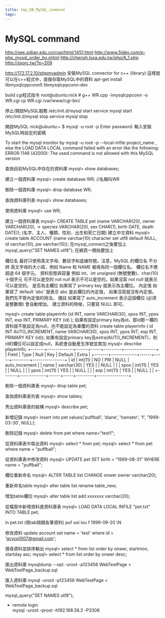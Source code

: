 ```yaml
---
title: tmp_DB_MySQL_command
tags:
---
```

MySQL command
===

http://see.xidian.edu.cn/cpp/html/1451.html
http://www.5idev.com/p-php_mysql_order_by.shtml
http://chensh.loxa.edu.tw/php/A_1.php
http://ssorc.tw/?p=209

http://172.17.2.10/phpmyadmin
安裝MySQL connector for c++ (library)
這樣就可以在c++程式中，直接存取MySQL中的資料
apt-get install libmysqlcppconn5 libmysqlcppconn-dev

build cgi程式指令
root@ubuntu:nick # g++ WR.cpp -lmysqlcppconn -o WR.cgi
cp WR.cgi /var/www/cgi-bin/

停止/開啟MySQL服務
/etc/init.d/mysql start
service mysql start
/etc/init.d/mysql stop
service mysql stop

開啟MySQL
nick@ubuntu:~ $ mysql -u root -p
Enter password: 輸入安裝MySQL時設定的密碼

To start the mysql monitor by
mysql -u root -p --local-infile project_name
, else the LOAD DATA LOCAL command failed with an error like the following:
ERROR 1148 (42000): The used command is not allowed with this MySQL version

查詢目前MySQL中存在的資料庫
mysql> show databases;

建立一個資料庫
mysql> create database WR; //名稱叫WR

刪除一個資料庫
mysql> drop database WR;

查詢資料庫列表
mysql> show databases;

使用資料庫
mysql> use WR;

建立一個資料庫表
mysql> CREATE TABLE pet (name VARCHAR(20), owner VARCHAR(20),
       -> species VARCHAR(20), sex CHAR(1), birth DATE, death DATE));
 (名字、主人、種類，性別、出生和死亡日期)
建立中文資料
mysql> create table ACCOUNT (name varchar(10) character set utf8 default NULL, id varchar(10), pw varchar(10));
在mysql_connect之後要加上mysql_query("SET NAMES utf8");
在網頁一開始要加上<meta http-equiv="Content-Type" content="text/html; charset=utf-8" />


欄位名
最好只使用英文字母、數目字和底線符號。注意，MySQL 的欄位名 不分辨 英文字母的大小寫，例如 Name 和 NAME 被視為同一個欄位名。 欄位名不應超過 64 個字元。
資料型態與容量
例如 int、int unsigned (無號整數)、char(10) 十個字元
可不可以是空的
not null 表示不可以是空的，如果沒寫 not null 就表示可以是空的。
是否為主欄位
如果寫了 primary key 就表示為主欄位。
內定值
如果寫了 default 'abc' 就表示 abc 是此欄位的內定值， 如果沒寫就沒有內定值。我們先不管內定值的用法。
備註
如果寫了 auto_increment 表示這個欄位 (必須是整數類) 會自動增加。 建立資料的時候，只要寫 NULL 即可。

mysql> create table playerinfo (id INT, name VARCHAR(30), xpos INT, ypos INT, exp INT, PRIMARY KEY (id) );
如果有設定primary key為id，那id那一欄的資料就不能設定為null，也不能設定為重覆的資料
create table playerinfo ( id INT AUTO_INCREMENT, name VARCHAR(30), xpos INT, ypos INT, exp INT, PRIMARY KEY (id));
如果有設定primary key及extra(AUTO_INCREMENT)，則id的欄位可以設定成null，系統會自動產生序號並累加
mysql> describe playerinfo;
+-------+-------------+------+-----+---------+----------------+
| Field  | Type         | Null | Key | Default | Extra            |
+-------+-------------+------+-----+---------+----------------+
| id      | int(11)      | NO   | PRI | NULL    | auto_increment |
| name | varchar(30) | YES  |     | NULL    |                |
| xpos  | int(11)      | YES  |     | NULL    |                |
| ypos  | int(11)      | YES  |     | NULL    |                |
| exp   | int(11)       | YES  |     | NULL    |                |
+-------+-------------+------+-----+---------+----------------+


刪除一個資料庫表
mysql> drop table pet;

查詢資料庫表列表
mysql> show tables;

秀出資料庫表的結構
mysql> describe pet;

新增記錄
mysql> insert into pet values('puffball', 'diane', 'hamster', 'f', '1999-03-30', NULL);

刪除記錄
mysql> delete from pet where name="test1";

從資料庫表中取出資料
mysql> select * from pet;
mysql> select * from pet where name = "puffball";

從資料庫表中修改資料
mysql> UPDATE pet SET birth = "1989-08-31" WHERE name = "puffball";

欄位重新命名
mysql> ALTER TABLE list CHANGE onwer owner varchar(20);

重新命名table
mysql> alter table list rename table_new;

增加table欄位
mysql> alter table list add xxxxxxx varchar(20);

從檔案中新增資料進資料庫表
mysql> LOAD DATA LOCAL INFILE "pet.txt" INTO TABLE pet;

in pet.txt (用tab隔開各筆資料)
puf uoi iou f   1999-09-20  \N

修改資料
update account set name = 'test' where id = 'qcycp1007@gmail.com';

搜尋資料並排序輸出
mysql> select * from list order by onwer, startmon, startday asc;
mysql> select * from list order by onwer desc;

匯出資料庫
mysqldump --opt -uroot -p123456 WebTestPage > WebTestPage_backup.sql

匯入資料庫
mysql -uroot -p123456 WebTestPage < WebTestPage_backup.sql

mysql_query("SET NAMES utf8");

* remote login  
mysql -uroot -proot -h192.168.56.3 -P3306 